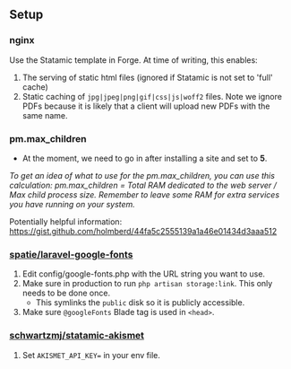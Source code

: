 ## Setup

### nginx

Use the Statamic template in Forge. At time of writing, this enables:

1. The serving of static html files (ignored if Statamic is not set to 'full' cache)
1. Static caching of `jpg|jpeg|png|gif|css|js|woff2` files. Note we ignore PDFs because it is likely that a client will upload new PDFs with the same name.

### pm.max_children

- At the moment, we need to go in after installing a site and set to **5**.

_To get an idea of what to use for the pm.max_children, you can use this calculation: pm.max_children = Total RAM dedicated to the web server / Max child process size. Remember to leave some RAM for extra services you have running on your system._

Potentially helpful information: https://gist.github.com/holmberd/44fa5c2555139a1a46e01434d3aaa512

### [spatie/laravel-google-fonts](https://github.com/spatie/laravel-google-fonts)

1. Edit config/google-fonts.php with the URL string you want to use.
2. Make sure in production to run `php artisan storage:link`. This only needs to be done once.
   - This symlinks the `public` disk so it is publicly accessible.
3. Make sure `@googleFonts` Blade tag is used in `<head>`.

### [schwartzmj/statamic-akismet](https://github.com/schwartzmj/statamic-akismet)

1. Set `AKISMET_API_KEY=` in your env file.
